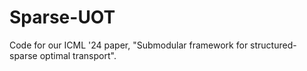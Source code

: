 # Sparse-UOT
Code for our ICML '24 paper, "Submodular framework for structured-sparse optimal transport".
